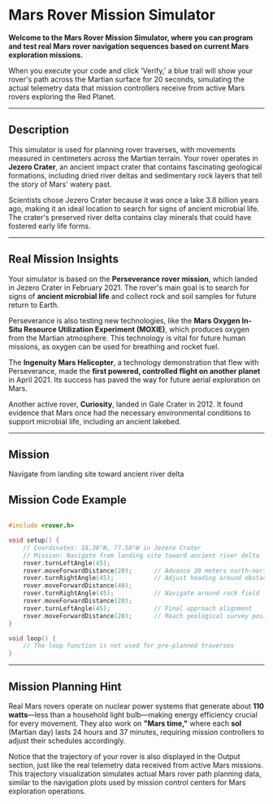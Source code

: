 # Mars Rover Mission Simulator

**Welcome to the Mars Rover Mission Simulator, where you can program and test real Mars rover navigation sequences based on current Mars exploration missions.**

When you execute your code and click 'Verify,' a blue trail will show your rover's path across the Martian surface for 20 seconds, simulating the actual telemetry data that mission controllers receive from active Mars rovers exploring the Red Planet.

---

## Description

This simulator is used for planning rover traverses, with movements measured in centimeters across the Martian terrain. Your rover operates in **Jezero Crater**, an ancient impact crater that contains fascinating geological formations, including dried river deltas and sedimentary rock layers that tell the story of Mars' watery past.

Scientists chose Jezero Crater because it was once a lake 3.8 billion years ago, making it an ideal location to search for signs of ancient microbial life. The crater's preserved river delta contains clay minerals that could have fostered early life forms.

---

## Real Mission Insights

Your simulator is based on the **Perseverance rover mission**, which landed in Jezero Crater in February 2021. The rover's main goal is to search for signs of **ancient microbial life** and collect rock and soil samples for future return to Earth.

Perseverance is also testing new technologies, like the **Mars Oxygen In-Situ Resource Utilization Experiment (MOXIE)**, which produces oxygen from the Martian atmosphere. This technology is vital for future human missions, as oxygen can be used for breathing and rocket fuel.

The **Ingenuity Mars Helicopter**, a technology demonstration that flew with Perseverance, made the **first powered, controlled flight on another planet** in April 2021. Its success has paved the way for future aerial exploration on Mars.

Another active rover, **Curiosity**, landed in Gale Crater in 2012. It found evidence that Mars once had the necessary environmental conditions to support microbial life, including an ancient lakebed.

---

## Mission

Navigate from landing site toward ancient river delta

## Mission Code Example

```cpp

#include <rover.h>

void setup() {
    // Coordinates: 18.38°N, 77.58°W in Jezero Crater
    // Mission: Navigate from landing site toward ancient river delta
    rover.turnLeftAngle(45);
    rover.moveForwardDistance(20);      // Advance 20 meters north-northwest
    rover.turnRightAngle(45);           // Adjust heading around obstacles
    rover.moveForwardDistance(40);
    rover.turnRightAngle(45);           // Navigate around rock field
    rover.moveForwardDistance(20);
    rover.turnLeftAngle(45);            // Final approach alignment
    rover.moveForwardDistance(20);      // Reach geological survey position
}

void loop() {
    // The loop function is not used for pre-planned traverses
}

```

---

## Mission Planning Hint

Real Mars rovers operate on nuclear power systems that generate about **110 watts**—less than a household light bulb—making energy efficiency crucial for every movement. They also work on **"Mars time,"** where each **sol** (Martian day) lasts 24 hours and 37 minutes, requiring mission controllers to adjust their schedules accordingly.

Notice that the trajectory of your rover is also displayed in the Output section, just like the real telemetry data received from active Mars missions. This trajectory visualization simulates actual Mars rover path planning data, similar to the navigation plots used by mission control centers for Mars exploration operations.
